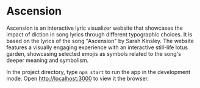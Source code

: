 # Ascension

Ascension is an interactive lyric visualizer website that showcases the impact of diction in song lyrics through different typographic choices. It is based on the lyrics of the song "Ascension" by Sarah Kinsley. The website features a visually engaging experience with an interactive still-life lotus garden, showcasing selected emojis as symbols related to the song's deeper meaning and symbolism.

In the project directory, type `npm start` to run the app in the development mode.
Open [http://localhost:3000](http://localhost:3000) to view it the browser.
